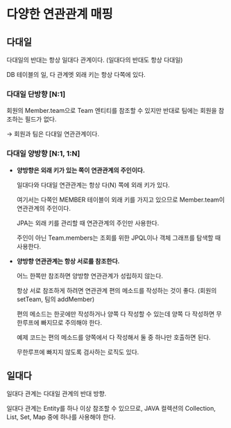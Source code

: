 # 다양한 연관관계 매핑

## 다대일

다대일의 반대는 항상 일대다 관계이다. (일대다의 반대도 항상 다대일)

DB 테이블의 일, 다 관계엣 외래 키는 항상 다쪽에 있다. 

### 다대일 단방향 [N:1]

회원의 Member.team으로 Team 엔티티를 참조할 수 있지만 반대로 팀에는 회원을 참조하는 필드가 없다.

→ 회원과 팀은 다대일 연관관계이다. 

### 다대일 양방향 [N:1, 1:N]

- **양방향은 외래 키가 있는 쪽이 연관관계의 주인이다.**
    
    일대다와 다대일 연관관계는 항상 다(N) 쪽에 외래 키가 있다. 
    
    여기서는 다쪽인 MEMBER 테이블이 외래 키를 가지고 있으므로 Member.team이 연관관계의 주인이다. 
    
    JPA는 외래 키를 관리할 때 연관관계의 주인만 사용한다.
    
    주인이 아닌 Team.members는 조회를 위한 JPQL이나 객체 그래프를 탐색할 때 사용한다. 
    
- **양방향 연관관계는 항상 서로를 참조한다.**
    
    어느 한쪽만 참조하면 양방향 연관관계가 성립하지 않는다. 
    
    항상 서로 참조하게 하려면 연관관계 편의 메소드를 작성하는 것이 좋다. 
     (회원의 setTeam, 팀의 addMember)
    
    편의 메소드는 한곳에만 작성하거나 양쪽 다 작성할 수 있는데 양쪽 다 작성하면 무한루프에 빠지므로 주의해야 한다. 
    
    예제 코드는 편의 메소드를 양쪽에서 다 작성해서 둘 중 하나만 호출하면 된다. 
    
    무한루프에 빠지지 않도록 검사하는 로직도 있다. 
    

## 일대다

일대다 관계는 다대일 관계의 반대 방향.

일대다 관계는 Entity를 하나 이상 참조할 수 있으므로,
 JAVA 컬렉션의 Collection, List, Set, Map 중에 하나를 사용해야 한다.

